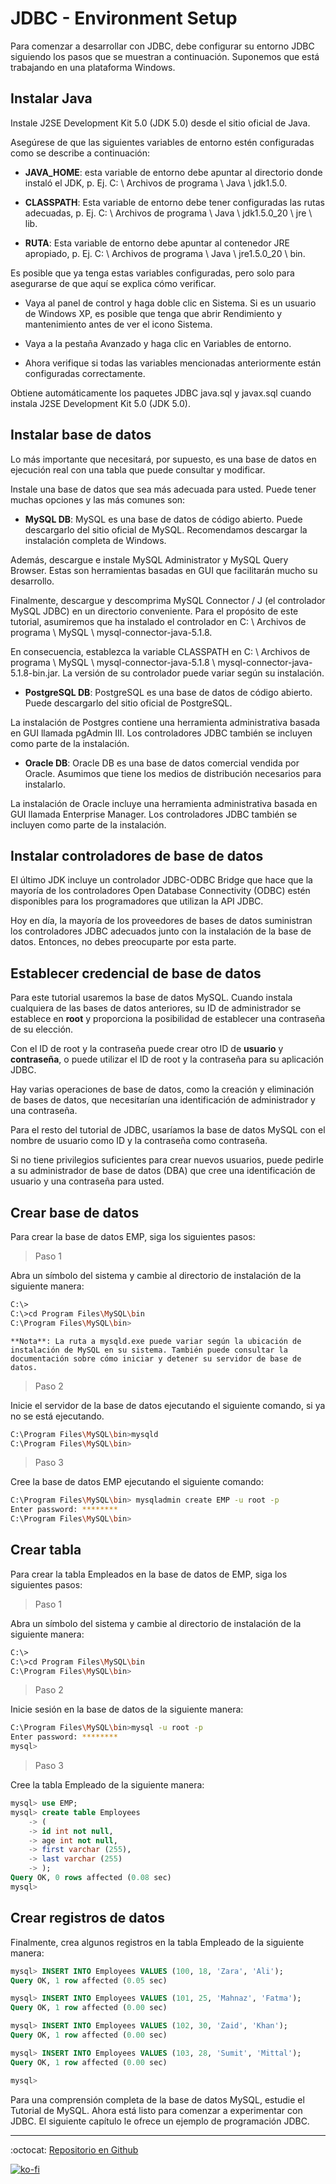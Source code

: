 # JDBC - Environment Setup

Para comenzar a desarrollar con JDBC, debe configurar su entorno JDBC siguiendo los pasos que se muestran a continuación. Suponemos que está trabajando en una plataforma Windows.

## Instalar Java

Instale J2SE Development Kit 5.0 (JDK 5.0) desde el sitio oficial de Java.

Asegúrese de que las siguientes variables de entorno estén configuradas como se describe a continuación:

- **JAVA_HOME**: esta variable de entorno debe apuntar al directorio donde instaló el JDK, p. Ej. C: \ Archivos de programa \ Java \ jdk1.5.0.

- **CLASSPATH**: Esta variable de entorno debe tener configuradas las rutas adecuadas, p. Ej. C: \ Archivos de programa \ Java \ jdk1.5.0_20 \ jre \ lib.

- **RUTA**: Esta variable de entorno debe apuntar al contenedor JRE apropiado, p. Ej. C: \ Archivos de programa \ Java \ jre1.5.0_20 \ bin.

Es posible que ya tenga estas variables configuradas, pero solo para asegurarse de que aquí se explica cómo verificar.

- Vaya al panel de control y haga doble clic en Sistema. Si es un usuario de Windows XP, es posible que tenga que abrir Rendimiento y mantenimiento antes de ver el icono Sistema.

- Vaya a la pestaña Avanzado y haga clic en Variables de entorno.

- Ahora verifique si todas las variables mencionadas anteriormente están configuradas correctamente.

Obtiene automáticamente los paquetes JDBC java.sql y javax.sql cuando instala J2SE Development Kit 5.0 (JDK 5.0).

## Instalar base de datos

Lo más importante que necesitará, por supuesto, es una base de datos en ejecución real con una tabla que puede consultar y modificar.

Instale una base de datos que sea más adecuada para usted. Puede tener muchas opciones y las más comunes son:

- **MySQL DB**: MySQL es una base de datos de código abierto. Puede descargarlo del sitio oficial de MySQL. Recomendamos descargar la instalación completa de Windows.

Además, descargue e instale MySQL Administrator y MySQL Query Browser. Estas son herramientas basadas en GUI que facilitarán mucho su desarrollo.

Finalmente, descargue y descomprima MySQL Connector / J (el controlador MySQL JDBC) en un directorio conveniente. Para el propósito de este tutorial, asumiremos que ha instalado el controlador en C: \ Archivos de programa \ MySQL \ mysql-connector-java-5.1.8.

En consecuencia, establezca la variable CLASSPATH en C: \ Archivos de programa \ MySQL \ mysql-connector-java-5.1.8 \ mysql-connector-java-5.1.8-bin.jar. La versión de su controlador puede variar según su instalación.

- **PostgreSQL DB**: PostgreSQL es una base de datos de código abierto. Puede descargarlo del sitio oficial de PostgreSQL.

La instalación de Postgres contiene una herramienta administrativa basada en GUI llamada pgAdmin III. Los controladores JDBC también se incluyen como parte de la instalación.

- **Oracle DB**: Oracle DB es una base de datos comercial vendida por Oracle. Asumimos que tiene los medios de distribución necesarios para instalarlo.

La instalación de Oracle incluye una herramienta administrativa basada en GUI llamada Enterprise Manager. Los controladores JDBC también se incluyen como parte de la instalación.

## Instalar controladores de base de datos

El último JDK incluye un controlador JDBC-ODBC Bridge que hace que la mayoría de los controladores Open Database Connectivity (ODBC) estén disponibles para los programadores que utilizan la API JDBC.

Hoy en día, la mayoría de los proveedores de bases de datos suministran los controladores JDBC adecuados junto con la instalación de la base de datos. Entonces, no debes preocuparte por esta parte.

## Establecer credencial de base de datos

Para este tutorial usaremos la base de datos MySQL. Cuando instala cualquiera de las bases de datos anteriores, su ID de administrador se establece en **root** y proporciona la posibilidad de establecer una contraseña de su elección.

Con el ID de root y la contraseña puede crear otro ID de **usuario** y **contraseña**, o puede utilizar el ID de root y la contraseña para su aplicación JDBC.

Hay varias operaciones de base de datos, como la creación y eliminación de bases de datos, que necesitarían una identificación de administrador y una contraseña.

Para el resto del tutorial de JDBC, usaríamos la base de datos MySQL con el nombre de usuario como ID y la contraseña como contraseña.

Si no tiene privilegios suficientes para crear nuevos usuarios, puede pedirle a su administrador de base de datos (DBA) que cree una identificación de usuario y una contraseña para usted.

## Crear base de datos

Para crear la base de datos EMP, siga los siguientes pasos:

> Paso 1

Abra un símbolo del sistema y cambie al directorio de instalación de la siguiente manera:

```bash
C:\>
C:\>cd Program Files\MySQL\bin
C:\Program Files\MySQL\bin>
```

```note
**Nota**: La ruta a mysqld.exe puede variar según la ubicación de instalación de MySQL en su sistema. También puede consultar la documentación sobre cómo iniciar y detener su servidor de base de datos.
```

> Paso 2

Inicie el servidor de la base de datos ejecutando el siguiente comando, si ya no se está ejecutando.

```bash
C:\Program Files\MySQL\bin>mysqld
C:\Program Files\MySQL\bin>
```

> Paso 3

Cree la base de datos EMP ejecutando el siguiente comando:

```bash
C:\Program Files\MySQL\bin> mysqladmin create EMP -u root -p
Enter password: ********
C:\Program Files\MySQL\bin>
```

## Crear tabla

Para crear la tabla Empleados en la base de datos de EMP, siga los siguientes pasos:

> Paso 1

Abra un símbolo del sistema y cambie al directorio de instalación de la siguiente manera:

```bash
C:\>
C:\>cd Program Files\MySQL\bin
C:\Program Files\MySQL\bin>
```

> Paso 2

Inicie sesión en la base de datos de la siguiente manera:

```bash
C:\Program Files\MySQL\bin>mysql -u root -p
Enter password: ********
mysql>
```

> Paso 3

Cree la tabla Empleado de la siguiente manera:

```sql
mysql> use EMP;
mysql> create table Employees
    -> (
    -> id int not null,
    -> age int not null,
    -> first varchar (255),
    -> last varchar (255)
    -> );
Query OK, 0 rows affected (0.08 sec)
mysql>
```

## Crear registros de datos

Finalmente, crea algunos registros en la tabla Empleado de la siguiente manera:

```sql
mysql> INSERT INTO Employees VALUES (100, 18, 'Zara', 'Ali');
Query OK, 1 row affected (0.05 sec)

mysql> INSERT INTO Employees VALUES (101, 25, 'Mahnaz', 'Fatma');
Query OK, 1 row affected (0.00 sec)

mysql> INSERT INTO Employees VALUES (102, 30, 'Zaid', 'Khan');
Query OK, 1 row affected (0.00 sec)

mysql> INSERT INTO Employees VALUES (103, 28, 'Sumit', 'Mittal');
Query OK, 1 row affected (0.00 sec)

mysql>
```

Para una comprensión completa de la base de datos MySQL, estudie el Tutorial de MySQL. Ahora está listo para comenzar a experimentar con JDBC. El siguiente capítulo le ofrece un ejemplo de programación JDBC.

---

:octocat: [Repositorio en Github](https://github.com/FernandoCalmet/JDBC)

[![ko-fi](https://www.ko-fi.com/img/githubbutton_sm.svg)](https://ko-fi.com/T6T41JKMI)

